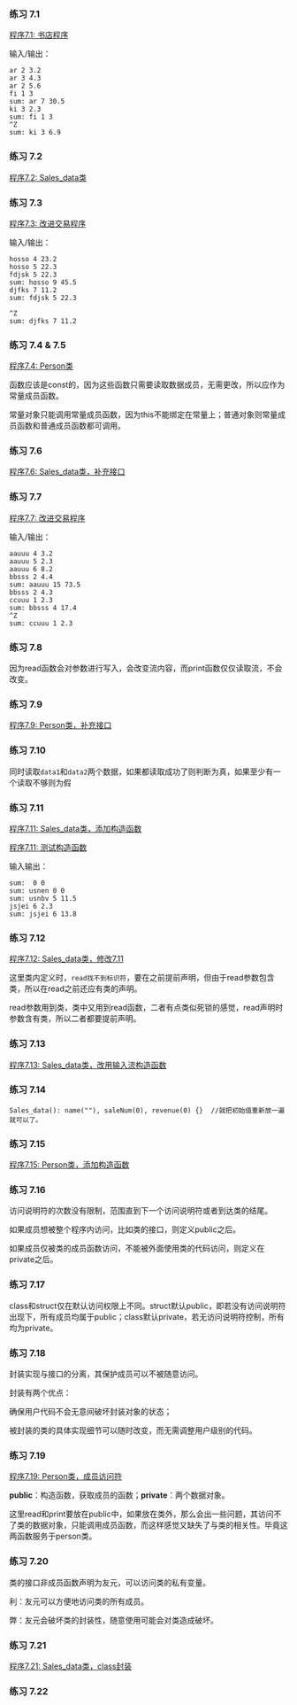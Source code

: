 ### 练习 7.1
[程序7.1: 书店程序](7.1.cpp)

输入/输出：
```
ar 2 3.2
ar 3 4.3
ar 2 5.6
fi 1 3
sum: ar 7 30.5
ki 3 2.3
sum: fi 1 3
^Z
sum: ki 3 6.9

```
### 练习 7.2
[程序7.2: Sales_data类](7.2.h)
### 练习 7.3
[程序7.3: 改进交易程序](7.3.cpp)

输入/输出：
```
hosso 4 23.2
hosso 5 22.3
fdjsk 5 22.3
sum: hosso 9 45.5
djfks 7 11.2
sum: fdjsk 5 22.3

^Z
sum: djfks 7 11.2

```
### 练习 7.4 & 7.5
[程序7.4: Person类](7.4.h)

函数应该是const的，因为这些函数只需要读取数据成员，无需更改，所以应作为常量成员函数。

常量对象只能调用常量成员函数，因为this不能绑定在常量上；普通对象则常量成员函数和普通成员函数都可调用。
### 练习 7.6
[程序7.6: Sales_data类，补充接口](7.6.h)
### 练习 7.7
[程序7.7: 改进交易程序](7.7.cpp)

输入/输出：
```
aauuu 4 3.2
aauuu 5 2.3
aauuu 6 8.2
bbsss 2 4.4
sum: aauuu 15 73.5
bbsss 2 4.3
ccuuu 1 2.3
sum: bbsss 4 17.4
^Z
sum: ccuuu 1 2.3

```
### 练习 7.8
因为read函数会对参数进行写入，会改变流内容，而print函数仅仅读取流，不会改变。
### 练习 7.9
[程序7.9: Person类，补充接口](7.9.h)
### 练习 7.10
同时读取`data1`和`data2`两个数据，如果都读取成功了则判断为真，如果至少有一个读取不够则为假
### 练习 7.11
[程序7.11: Sales_data类，添加构造函数](7.11.h)

[程序7.11: 测试构造函数](7.11.cpp)

输入输出：
```
sum:  0 0
sum: usnen 0 0
sum: usnbv 5 11.5
jsjei 6 2.3
sum: jsjei 6 13.8

```
### 练习 7.12
[程序7.12: Sales_data类，修改7.11](7.12.h)

这里类内定义时，`read找不到标识符`，要在之前提前声明，但由于read参数包含类，所以在read之前还应有类的声明。

read参数用到类，类中又用到read函数，二者有点类似死锁的感觉，read声明时参数含有类，所以二者都要提前声明。
### 练习 7.13
[程序7.13: Sales_data类，改用输入流构造函数](7.13.cpp)
### 练习 7.14
```
Sales_data(): name(""), saleNum(0), revenue(0) {}  //就把初始值重新放一遍就可以了。
```
### 练习 7.15
[程序7.15: Person类，添加构造函数](7.15.h)
### 练习 7.16
访问说明符的次数没有限制，范围直到下一个访问说明符或者到达类的结尾。

如果成员想被整个程序内访问，比如类的接口，则定义public之后。

如果成员仅被类的成员函数访问，不能被外面使用类的代码访问，则定义在private之后。
### 练习 7.17
class和struct仅在默认访问权限上不同。struct默认public，即若没有访问说明符出现下，所有成员均属于public；class默认private，若无访问说明符控制，所有均为private。
### 练习 7.18
封装实现与接口的分离，其保护成员可以不被随意访问。

封装有两个优点：

确保用户代码不会无意间破坏封装对象的状态；

被封装的类的具体实现细节可以随时改变，而无需调整用户级别的代码。
### 练习 7.19
[程序7.19: Person类，成员访问符](7.19.h)

**public**：构造函数，获取成员的函数；**private**：两个数据对象。

这里read和print要放在public中，如果放在类外，那么会出一些问题，其访问不了类的数据对象，只能调用成员函数，而这样感觉又缺失了与类的相关性。毕竟这两函数服务于person类。
### 练习 7.20
类的接口非成员函数声明为友元，可以访问类的私有变量。

利：友元可以方便地访问类的所有成员。

弊：友元会破坏类的封装性，随意使用可能会对类造成破坏。
### 练习 7.21
[程序7.21: Sales_data类，class封装](7.21.h)
### 练习 7.22
